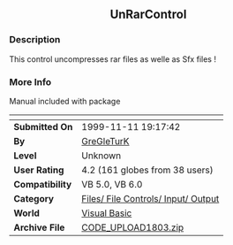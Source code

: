 ﻿<div align="center">

## UnRarControl


</div>

### Description

This control uncompresses rar files as welle as Sfx files !
 
### More Info
 
Manual included with package


<span>             |<span>
---                |---
**Submitted On**   |1999-11-11 19:17:42
**By**             |[GreGleTurK](https://github.com/Planet-Source-Code/PSCIndex/blob/master/ByAuthor/gregleturk.md)
**Level**          |Unknown
**User Rating**    |4.2 (161 globes from 38 users)
**Compatibility**  |VB 5\.0, VB 6\.0
**Category**       |[Files/ File Controls/ Input/ Output](https://github.com/Planet-Source-Code/PSCIndex/blob/master/ByCategory/files-file-controls-input-output__1-3.md)
**World**          |[Visual Basic](https://github.com/Planet-Source-Code/PSCIndex/blob/master/ByWorld/visual-basic.md)
**Archive File**   |[CODE\_UPLOAD1803\.zip](https://github.com/Planet-Source-Code/gregleturk-unrarcontrol__1-4445/archive/master.zip)









